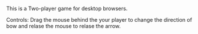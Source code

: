 This is a Two-player game for desktop browsers.

Controls: Drag the mouse behind the your player to change the direction of bow and relase the mouse to relase the arrow.